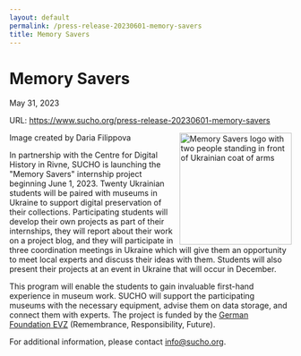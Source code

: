 ```yaml
---
layout: default
permalink: /press-release-20230601-memory-savers
title: Memory Savers
---
```



# Memory Savers
May 31, 2023

URL: https://www.sucho.org/press-release-20230601-memory-savers 

<img src="/assets/images/memory savers-with frames.jpg" alt="Memory Savers logo with two people standing in front of Ukrainian coat of arms" width="200px" style="float:right;" style="vertical-align:middle;margin:0px 50px">
Image created by Daria Filippova

In partnership with the Centre for Digital History in Rivne, SUCHO is launching the "Memory Savers" internship project beginning June 1, 2023. Twenty Ukrainian students will be paired with museums in Ukraine to support digital preservation of their collections. Participating students will develop their own projects as part of their internships, they will report about their work on a project blog, and they will participate in three coordination meetings in Ukraine which will give them an opportunity to meet local experts and discuss their ideas with them. Students will also present their projects at an event in Ukraine that will occur in December.

This program will enable the students to gain invaluable first-hand experience in museum work. SUCHO will support the participating museums with the necessary equipment, advise them on data storage, and connect them with experts. The project is funded by the [German Foundation EVZ](https://www.stiftung-evz.de/en/) (Remembrance, Responsibility, Future).

For additional information, please contact info@sucho.org. 








